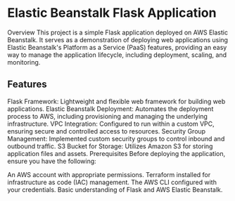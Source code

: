 
# Elastic Beanstalk Flask Application
Overview
This project is a simple Flask application deployed on AWS Elastic Beanstalk. It serves as a demonstration of deploying web applications using Elastic Beanstalk's Platform as a Service (PaaS) features, providing an easy way to manage the application lifecycle, including deployment, scaling, and monitoring.

## Features
Flask Framework: Lightweight and flexible web framework for building web applications.
Elastic Beanstalk Deployment: Automates the deployment process to AWS, including provisioning and managing the underlying infrastructure.
VPC Integration: Configured to run within a custom VPC, ensuring secure and controlled access to resources.
Security Group Management: Implemented custom security groups to control inbound and outbound traffic.
S3 Bucket for Storage: Utilizes Amazon S3 for storing application files and assets.
Prerequisites
Before deploying the application, ensure you have the following:

An AWS account with appropriate permissions.
Terraform installed for infrastructure as code (IAC) management.
The AWS CLI configured with your credentials.
Basic understanding of Flask and AWS Elastic Beanstalk.
